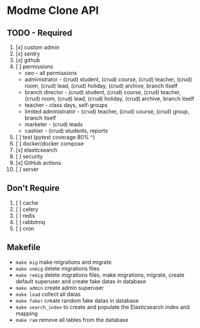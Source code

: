 # Modme Clone API

## TODO - Required

1. [x] custom admin
2. [x] sentry
3. [x] github
4. [ ] permissions
    - ceo - all permissions
    - administrator - (crud) student, (crud) course, (crud) teacher, (crud) room, (crud) lead, (crud) holiday, (crud) archive, branch itself
    - branch director - (crud) student, (crud) course, (crud) teacher, (crud) room, (crud) lead, (crud) holiday, (crud) archive, branch itself
    - teacher - class days, self-groups
    - limited administrator - (crud) teacher, (crud) course, (crud) group, branch itself
    - marketer - (crud) leads
    - cashier - (crud) students, reports
5. [ ] test (pytest coverage 80% ^)
6. [ ] docker/docker compose
7. [x] elasticsearch
8. [ ] security
9. [x] GitHub actions
10. [ ] server

## Don't Require

1. [ ] cache
2. [ ] celery
3. [ ] redis
4. [ ] rabbitmq
5. [ ] cron

## Makefile

- ```make mig``` make migrations and migrate
- ```make unmig``` delete migrations files
- ```make remig``` delete migrations files, make migrations, migrate, create default superuser and create fake datas in database
- ```make admin``` create admin superuser
- ```make load``` collect all datas
- ```make faker``` create random fake datas in database
- ```make search_index``` to create and populate the Elasticsearch index and mapping
- ```make ram``` remove all tables from the database
